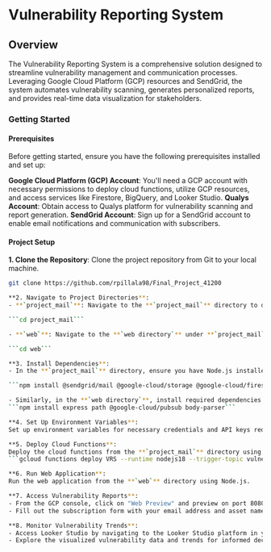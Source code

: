 # Vulnerability Reporting System 

## Overview

The Vulnerability Reporting System is a comprehensive solution designed to streamline vulnerability management and communication processes. Leveraging Google Cloud Platform (GCP) resources and SendGrid, the system automates vulnerability scanning, generates personalized reports, and provides real-time data visualization for stakeholders.

### Getting Started
#### Prerequisites
Before getting started, ensure you have the following prerequisites installed and set up:

**Google Cloud Platform (GCP) Account**: You'll need a GCP account with necessary permissions to deploy cloud functions, utilize GCP resources, and access services like Firestore, BigQuery, and Looker Studio.
**Qualys Account**: Obtain access to Qualys platform for vulnerability scanning and report generation.
**SendGrid Account**: Sign up for a SendGrid account to enable email notifications and communication with subscribers.

#### Project Setup
**1. Clone the Repository**: Clone the project repository from Git to your local machine.

```bash 
git clone https://github.com/rpillala98/Final_Project_41200

**2. Navigate to Project Directories**:
- **`project_mail`**: Navigate to the **`project_mail`** directory to deploy the cloud functions.

```cd project_mail```

- **`web`**: Navigate to the **`web directory`** under **`project_mail`** directory to run the web application.

```cd web```

**3. Install Dependencies**:
- In the **`project_mail`** directory, ensure you have Node.js installed, and install the necessary dependencies using npm.

```npm install @sendgrid/mail @google-cloud/storage @google-cloud/firestore @google-cloud/bigquery csv-parser fs path```

- Similarly, in the **`web directory`**, install required dependencies for the web application.
```npm install express path @google-cloud/pubsub body-parser```

**4. Set Up Environment Variables**:
Set up environment variables for necessary credentials and API keys required for GCP, and SendGrid. Refer to respective documentation for obtaining and configuring these credentials.

**5. Deploy Cloud Functions**:
Deploy the cloud functions from the **`project_mail`** directory using the provided command.
```gcloud functions deploy VRS --runtime nodejs18 --trigger-topic vulnerability_report --entry-point Main --no-gen2```

**6. Run Web Application**:
Run the web application from the **`web`** directory using Node.js.

**7. Access Vulnerability Reports**:
- From the GCP console, click on "Web Preview" and preview on port 8080.
- Fill out the subscription form with your email address and asset name to subscribe and receive vulnerability reports.

**8. Monitor Vulnerability Trends**:
- Access Looker Studio by navigating to the Looker Studio platform in your GCP console. 
- Explore the visualized vulnerability data and trends for informed decision-making.